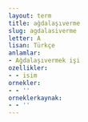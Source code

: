 ```yaml
---
layout: term
title: ağdalaşıverme
slug: agdalasiverme
letter: A
lisan: Türkçe
anlamlar:
- Ağdalaşıvermek işi
ozellikler:
- - isim
ornekler:
- - ''
orneklerkaynak:
- - ''
---
```


